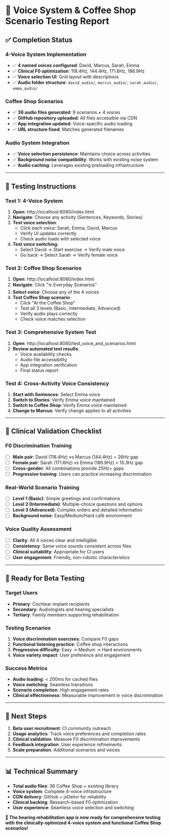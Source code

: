 # 🎯 Voice System & Coffee Shop Scenario Testing Report

## ✅ **Completion Status**

### **4-Voice System Implementation**
- ✅ **4 named voices configured**: David, Marcus, Sarah, Emma
- ✅ **Clinical F0 optimization**: 118.4Hz, 144.4Hz, 171.6Hz, 186.9Hz
- ✅ **Voice selection UI**: Grid layout with descriptions
- ✅ **Audio folder structure**: `david_audio/`, `marcus_audio/`, `sarah_audio/`, `emma_audio/`

### **Coffee Shop Scenarios**
- ✅ **36 audio files generated**: 9 scenarios × 4 voices
- ✅ **GitHub repository uploaded**: All files accessible via CDN
- ✅ **App integration updated**: Voice-specific audio loading
- ✅ **URL structure fixed**: Matches generated filenames

### **Audio System Integration**
- ✅ **Voice selection persistence**: Maintains choice across activities
- ✅ **Background noise compatibility**: Works with existing noise system
- ✅ **Audio caching**: Leverages existing preloading infrastructure

---

## 🧪 **Testing Instructions**

### **Test 1: 4-Voice System**
1. **Open**: http://localhost:8080/index.html
2. **Navigate**: Choose any activity (Sentences, Keywords, Stories)
3. **Test voice selection**:
   - Click each voice: Sarah, Emma, David, Marcus
   - Verify UI updates correctly
   - Check audio loads with selected voice
4. **Test voice switching**:
   - Select David → Start exercise → Verify male voice
   - Go back → Select Sarah → Verify female voice

### **Test 2: Coffee Shop Scenarios**
1. **Open**: http://localhost:8080/index.html
2. **Navigate**: Click "☕ Everyday Scenarios"
3. **Select voice**: Choose any of the 4 voices
4. **Test Coffee Shop scenario**:
   - Click "At the Coffee Shop"
   - Test all 3 levels (Basic, Intermediate, Advanced)
   - Verify audio plays correctly
   - Check voice matches selection

### **Test 3: Comprehensive System Test**
1. **Open**: http://localhost:8080/test_voice_and_scenarios.html
2. **Review automated test results**:
   - Voice availability checks
   - Audio file accessibility
   - App integration verification
   - Final status report

### **Test 4: Cross-Activity Voice Consistency**
1. **Start with Sentences**: Select Emma voice
2. **Switch to Stories**: Verify Emma voice maintained
3. **Switch to Coffee Shop**: Verify Emma voice maintained
4. **Change to Marcus**: Verify change applies to all activities

---

## 🔬 **Clinical Validation Checklist**

### **F0 Discrimination Training**
- [ ] **Male pair**: David (118.4Hz) vs Marcus (144.4Hz) = 26Hz gap
- [ ] **Female pair**: Sarah (171.6Hz) vs Emma (186.9Hz) = 15.3Hz gap
- [ ] **Cross-gender**: All combinations provide 25Hz+ gaps
- [ ] **Progressive training**: Users can practice increasing discrimination

### **Real-World Scenario Training**
- [ ] **Level 1 (Basic)**: Simple greetings and confirmations
- [ ] **Level 2 (Intermediate)**: Multiple-choice questions and options
- [ ] **Level 3 (Advanced)**: Complex orders and detailed information
- [ ] **Background noise**: Easy/Medium/Hard café environment

### **Voice Quality Assessment**
- [ ] **Clarity**: All 4 voices clear and intelligible
- [ ] **Consistency**: Same voice sounds consistent across files
- [ ] **Clinical suitability**: Appropriate for CI users
- [ ] **User engagement**: Friendly, non-robotic characteristics

---

## 🎉 **Ready for Beta Testing**

### **Target Users**
- **Primary**: Cochlear implant recipients
- **Secondary**: Audiologists and hearing specialists
- **Tertiary**: Family members supporting rehabilitation

### **Testing Scenarios**
1. **Voice discrimination exercises**: Compare F0 gaps
2. **Functional listening practice**: Coffee shop interactions
3. **Progressive difficulty**: Easy → Medium → Hard environments
4. **Voice variety impact**: User preference and engagement

### **Success Metrics**
- **Audio loading**: < 200ms for cached files
- **Voice switching**: Seamless transitions
- **Scenario completion**: High engagement rates
- **Clinical effectiveness**: Measurable improvement in voice discrimination

---

## 🚀 **Next Steps**

1. **Beta user recruitment**: CI community outreach
2. **Usage analytics**: Track voice preferences and completion rates
3. **Clinical validation**: Measure F0 discrimination improvements
4. **Feedback integration**: User experience refinements
5. **Scale preparation**: Additional scenarios and voices

---

## 📊 **Technical Summary**

- **Total audio files**: 36 Coffee Shop + existing library
- **Voice system**: Complete 4-voice infrastructure
- **CDN delivery**: GitHub + jsDelivr for reliability
- **Clinical backing**: Research-based F0 optimization
- **User experience**: Seamless voice selection and switching

**🎯 The hearing rehabilitation app is now ready for comprehensive testing with the clinically-optimized 4-voice system and functional Coffee Shop scenarios!**